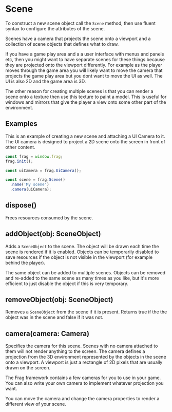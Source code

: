 # Scene
To construct a new scene object call the `Scene` method, then use
fluent syntax to configure the attributes of the scene.

Scenes have a camera that projects the scene onto a viewport and a
collection of scene objects that defines what to draw.

If you have a game play area and a a user interface with menus and
panels etc, then you might want to have separate scenes for these
things because they are projected onto the viewport differently. For
example as the player moves through the game area you will likely
want to move the camera that projects the game play area but you dont
want to move the UI as well. The UI is also 2D and the game area is
3D.

The other reason for creating multiple scenes is that you can render
a scene onto a texture then use this texture to paint a model. This
is useful for windows and mirrors that give the player a view onto
some other part of the environment.

## Examples
This is an example of creating a new scene and attaching a UI Camera
to it. The UI camera is designed to project a 2D scene onto the screen
in front of other content.

```javascript
const frag = window.frag;
frag.init();

const uiCamera = frag.UiCamera();

const scene = frag.Scene()
  .name('My scene')
  .camera(uiCamera);
```

## dispose()
Frees resources consumed by the scene.

## addObject(obj: SceneObject)
Adds a `SceneObject` to the scene. The object will be drawn each time the scene
is rendered if it is enabled. Objects can be temporarily disabled to save resources
if the object is not visible in the viewport (for example behind the player).

The same object can be added to multiple scenes. Objects can be removed and re-added
to the same scene as many times as you like, but it's more efficient to just disable
the object if this is very temporary.

## removeObject(obj: SceneObject)
Removes a `SceneObject` from the scene if it is present. Returns true if the the
object was in the scene and false if it was not.

## camera(camera: Camera)
Specifies the camera for this scene. Scenes with no camera attached to them will not
render anything to the screen. The camera defines a projection from the 3D environment
represented by the objects in the scene onto a viewport. A viewport is just a rectangle
of 2D pixels that are usually drawn on the screen.

The Frag framework contains a few cameras for you to use in your game. You can also write
your own camera to implement whatever projection you want.

You can move the camera and change the camera properties to render a different view of
your scene.